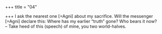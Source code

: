 +++
title = "04"

+++
I ask the nearest one [=Agni] about my sacrifice. Will the messenger  [=Agni] declare this:
Where has my earlier “truth” gone? Who bears it now?
– Take heed of this (speech) of mine, you two world-halves.